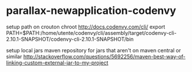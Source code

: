 # parallax-newapplication-codenvy


setup path on crouton chroot
http://docs.codenvy.com/cli/
export PATH=$PATH:/home/utente/codenvy/cli/assembly/target/codenvy-cli-2.10.1-SNAPSHOT/codenvy-cli-2.10.1-SNAPSHOT/bin

setup local jars maven repository for jars that aren't on maven central or similar
http://stackoverflow.com/questions/5692256/maven-best-way-of-linking-custom-external-jar-to-my-project
